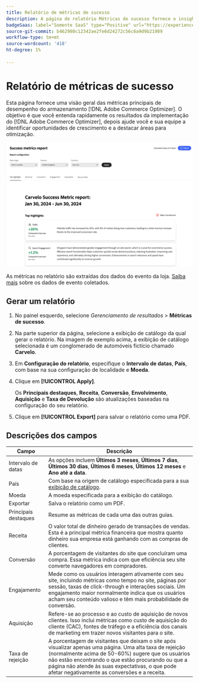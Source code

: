 ```yaml
---
title: Relatório de métricas de sucesso
description: A página de relatório Métricas de sucesso fornece o insight para as métricas principais de desempenho da sua loja  [!DNL Adobe Commerce Optimizer] .
badgeSaas: label="Somente SaaS" type="Positive" url="https://experienceleague.adobe.com/pt-br/docs/commerce/user-guides/product-solutions" tooltip="Aplicável somente a projetos do Adobe Commerce as a Cloud Service e do Adobe Commerce Optimizer (infraestrutura SaaS gerenciada pela Adobe)."
source-git-commit: b462980c12342ae2fe6d24272c56c6a9d9b21989
workflow-type: tm+mt
source-wordcount: '418'
ht-degree: 1%

---
```


# Relatório de métricas de sucesso

Esta página fornece uma visão geral das métricas principais de desempenho do armazenamento [!DNL Adobe Commerce Optimizer]. O objetivo é que você entenda rapidamente os resultados da implementação do [!DNL Adobe Commerce Optimizer], depois ajude você e sua equipe a identificar oportunidades de crescimento e a destacar áreas para otimização.

![Relatório de métricas de sucesso](../assets/success-metrics.png)

As métricas no relatório são extraídas dos dados do evento da loja. [Saiba mais](../setup/events/overview.md) sobre os dados de evento coletados.

## Gerar um relatório

1. No painel esquerdo, selecione _Gerenciamento de resultados_ > **Métricas de sucesso**.
1. Na parte superior da página, selecione a exibição de catálogo da qual gerar o relatório. Na imagem de exemplo acima, a exibição de catálogo selecionada é um conglomerado de automóveis fictício chamado **Carvelo**.
1. Em **Configuração do relatório**, especifique o **Intervalo de datas**, **País**, com base na sua configuração de localidade e **Moeda**.
1. Clique em **[!UICONTROL Apply]**.

   Os **Principais destaques**, **Receita**, **Conversão**, **Envolvimento**, **Aquisição** e **Taxa de Devolução** são atualizações baseadas na configuração do seu relatório.

1. Clique em **[!UICONTROL Export]** para salvar o relatório como uma PDF.

## Descrições dos campos

| Campo | Descrição |
|---|---|
| Intervalo de datas | As opções incluem **Últimos 3 meses**, **Últimos 7 dias**, **Últimos 30 dias**, **Últimos 6 meses**, **Últimos 12 meses** e **Ano até a data**. |
| País | Com base na origem de catálogo especificada para a sua [exibição de catálogo](../setup/catalog-view.md). |
| Moeda | A moeda especificada para a exibição do catálogo. |
| Exportar | Salva o relatório como um PDF. |
| Principais destaques | Resume as métricas de cada uma das outras guias. |
| Receita | O valor total de dinheiro gerado de transações de vendas. Esta é a principal métrica financeira que mostra quanto dinheiro sua empresa está ganhando com as compras de clientes. |
| Conversão | A porcentagem de visitantes do site que concluíram uma compra. Essa métrica indica com que eficiência seu site converte navegadores em compradores. |
| Engajamento | Mede como os usuários interagem ativamente com seu site, incluindo métricas como tempo no site, páginas por sessão, taxas de click-through e interações sociais. Um engajamento maior normalmente indica que os usuários acham seu conteúdo valioso e têm mais probabilidade de conversão. |
| Aquisição | Refere-se ao processo e ao custo de aquisição de novos clientes. Isso inclui métricas como custo de aquisição do cliente (CAC), fontes de tráfego e a eficiência dos canais de marketing em trazer novos visitantes para o site. |
| Taxa de rejeição | A porcentagem de visitantes que deixam o site após visualizar apenas uma página. Uma alta taxa de rejeição (normalmente acima de 50-60%) sugere que os usuários não estão encontrando o que estão procurando ou que a página não atende às suas expectativas, o que pode afetar negativamente as conversões e a receita. |
